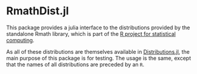 # RmathDist.jl

This package provides a julia interface to the distributions provided by the
standalone Rmath library, which is part of the
[R project for statistical computing](http://www.r-project.org/).

As all of these distributions are themselves available in
[Distributions.jl](https://github.com/JuliaStats/Distributions.jl), the main
purpose of this package is for testing. The usage is the same, except that
the names of all distributions are preceded by an `R`.
